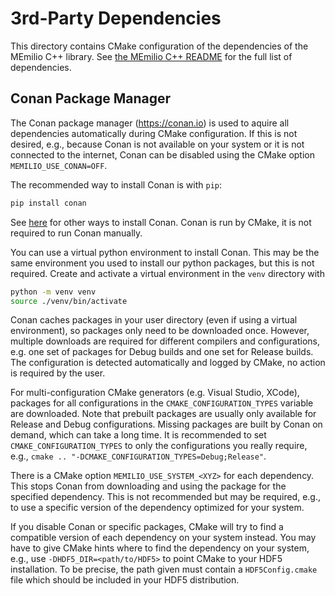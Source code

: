 # 3rd-Party Dependencies

This directory contains CMake configuration of the dependencies of the MEmilio C++ library. See [the MEmilio C++ README](../README.md) for the full list of dependencies.

## Conan Package Manager

The Conan package manager (https://conan.io) is used to aquire all dependencies automatically during CMake configuration. If this is not desired, e.g., because Conan is not available on your system or it is not connected to the internet, Conan can be disabled using the CMake option `MEMILIO_USE_CONAN=OFF`. 

The recommended way to install Conan is with `pip`:
```bash
pip install conan
```
See [here](https://docs.conan.io/en/latest/installation.html) for other ways to install Conan. Conan is run by CMake, it is not required to run Conan manually.

You can use a virtual python environment to install Conan. This may be the same environment you used to install our python packages, but this is not required. Create and activate a virtual environment in the `venv` directory with
```bash
python -m venv venv
source ./venv/bin/activate
```

Conan caches packages in your user directory (even if using a virtual environment), so packages only need to be downloaded once. However, multiple downloads are required for different compilers and configurations, e.g. one set of packages for Debug builds and one set for Release builds. The configuration is detected automatically and logged by CMake, no action is required by the user. 

For multi-configuration CMake generators (e.g. Visual Studio, XCode), packages for all configurations in the `CMAKE_CONFIGURATION_TYPES` variable are downloaded. Note that prebuilt packages are usually only available for Release and Debug configurations. Missing packages are built by Conan on demand, which can take a long time. It is recommended to set `CMAKE_CONFIGURATION_TYPES` to only the configurations you really require, e.g., `cmake .. "-DCMAKE_CONFIGURATION_TYPES=Debug;Release"`.

There is a CMake option `MEMILIO_USE_SYSTEM_<XYZ>` for each dependency. This stops Conan from downloading and using the package for the specified dependency. This is not recommended but may be required, e.g., to use a specific version of the dependency optimized for your system. 

If you disable Conan or specific packages, CMake will try to find a compatible version of each dependency on your system instead. You may have to give CMake hints where to find the dependency on your system, e.g., use `-DHDF5_DIR=<path/to/HDF5>` to point CMake to your HDF5 installation. To be precise, the path given must contain a `HDF5Config.cmake` file which should be included in your HDF5 distribution.
